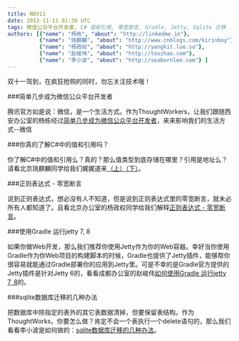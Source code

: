 ```yaml
---
title: NOV11
date: 2013-11-11 01:39 UTC
tags: 微信公众平台开发者, C# 值和引用, 零宽断言, Gradle, Jetty, Sqlite 迁移
authors: [{"name": "杨栋", "about": "http://linkedme.in"},
		  {"name": "珧麒麟", "about": "http://www.cnblogs.com/kirinboy"},
		  {"name": "杨政权", "about": "http://yangkit.lue.so"},
		  {"name": "赵峻伟", "about": "http://toozhao.com"},
		  {"name": "李小波", "about": "http://seabornlee.com"} ]
---
```

双十一驾到，在疯狂抢购的同时，勿忘关注技术哦！

###简单几步成为微信公众平台开发者

腾讯官方如是说：微信，是一个生活方式。作为ThoughtWorkers，让我们跟随西安办公室的杨栋经过[简单几步成为微信公众平台开发者](http://linkedme.in/2013/09/25/turoial-to-be-wechat-public-account-developer/)，来来影响我们的生活方式--微信

###你真的了解C#中的值和引用吗？

你了解C#中的值和引用么？真的？那么值类型到底存储在哪里？引用是地址么？请看北京珧麒麟同学给我们娓娓道来[（上）](http://www.cnblogs.com/kirinboy/archive/2012/06/12/value-and-reference-in-csharp-1.html)[（下）](http://www.cnblogs.com/kirinboy/archive/2012/06/15/value-and-reference-in-csharp-2.html)。

###正则表达式 - 零宽断言

说到正则表达式，想必没有人不知道，但是说到正则表达式里的零宽断言，就未必所有人都知道了。且看北京办公室的杨政权同学给我们解释[正则表达式 - 零宽断言](http://yangkit.lue.so/coding/2012/10/25/regexp_zero_width_assertions/)。

###使用Gradle 运行jetty 7, 8

如果你做Web开发，那么我们推荐你使用Jetty作为你的Web容器。幸好当你使用Gradle作为你Web项目的构建脚本的时候，Gradle也提供了Jetty插件，能够帮你很容易就能通过Gradle部署你的应用到Jetty里。可是不幸的是Gradle官方提供的Jetty插件是针对Jetty 6的，看看成都办公室的赵峻伟[如何使用Gradle 运行jetty 7, 8](http://toozhao.com/2013/11/05/run-jetty-7,-8-with-gradle/)的。

###sqlite数据库迁移的几种办法

把数据库中除指定的表外的其它表数据清掉，但要保留表结构。作为ThoughtWorks，你要怎么做？肯定不会一个表执行一个delete语句的，那么我们看看李小波是如何做的：[sqlite数据库迁移的几种办法](http://seabornlee.com/post/bian-cheng/sqliteshu-ju-ku-qian-yi-de-ji-chong-ban-fa)。


